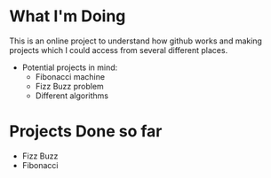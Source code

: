 # What I'm Doing
This is an online project to understand how github works and making projects which I could access from
 several different places.
 
 * Potential projects in mind: 
    - Fibonacci machine 
    - Fizz Buzz problem
    - Different algorithms
    
# Projects Done so far
 - Fizz Buzz
 - Fibonacci 
